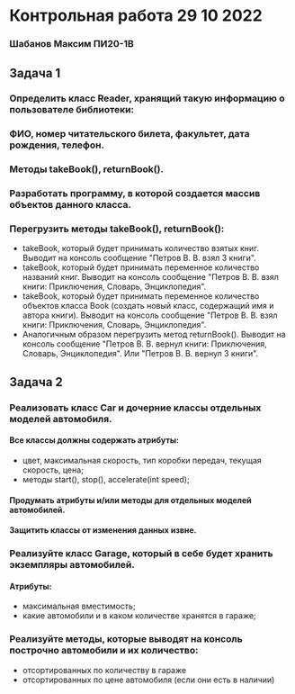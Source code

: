 # Контрольная работа 29 10  2022
### Шабанов Максим ПИ20-1В
## Задача 1
### Определить класс Reader, хранящий такую информацию о пользователе библиотеки:
### ФИО, номер читательского билета, факультет, дата рождения, телефон.
### Методы takeBook(), returnBook().
### Разработать программу, в которой создается массив объектов данного класса.
### Перегрузить методы takeBook(), returnBook():
- takeBook, который будет принимать количество взятых книг. Выводит на консоль сообщение "Петров В. В. взял 3 книги".
- takeBook, который будет принимать переменное количество названий книг. Выводит на консоль сообщение "Петров В. В. взял книги: Приключения, Словарь, Энциклопедия".
- takeBook, который будет принимать переменное количество объектов класса Book (создать новый класс, содержащий имя и автора книги). Выводит на консоль сообщение "Петров В. В. взял книги: Приключения, Словарь, Энциклопедия".
- Аналогичным образом перегрузить метод returnBook(). Выводит на консоль сообщение "Петров В. В. вернул книги: Приключения, Словарь, Энциклопедия". Или  "Петров В. В. вернул 3 книги".
## Задача 2
### Реализовать класс Car и дочерние классы отдельных моделей автомобиля.
#### Все классы должны содержать атрибуты:
- цвет, максимальная скорость, тип коробки передач, текущая скорость, цена;
- методы start(), stop(), accelerate(int speed);
#### Продумать атрибуты и/или методы для отдельных моделей автомобилей.
#### Защитить классы от изменения данных извне.
### Реализуйте класс Garage, который в себе будет хранить экземпляры автомобилей.
#### Атрибуты:
- максимальная вместимость;
- какие автомобили и в каком количестве хранятся в гараже;
### Реализуйте методы, которые выводят на консоль построчно автомобили и их количество:
- отсортированных по количеству в гараже
- отсортированных по цене автомобиля (если они есть в наличии)